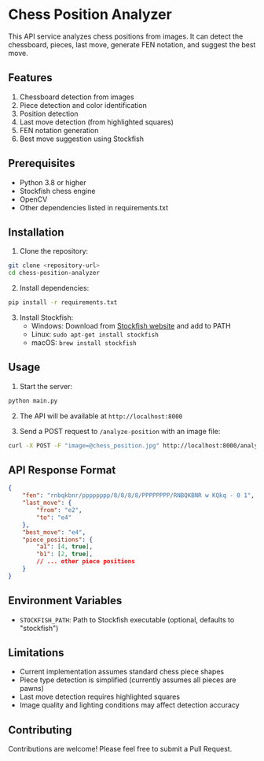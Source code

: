 # Chess Position Analyzer

This API service analyzes chess positions from images. It can detect the chessboard, pieces, last move, generate FEN notation, and suggest the best move.

## Features

1. Chessboard detection from images
2. Piece detection and color identification
3. Position detection
4. Last move detection (from highlighted squares)
5. FEN notation generation
6. Best move suggestion using Stockfish

## Prerequisites

- Python 3.8 or higher
- Stockfish chess engine
- OpenCV
- Other dependencies listed in requirements.txt

## Installation

1. Clone the repository:
```bash
git clone <repository-url>
cd chess-position-analyzer
```

2. Install dependencies:
```bash
pip install -r requirements.txt
```

3. Install Stockfish:
   - Windows: Download from [Stockfish website](https://stockfishchess.org/download/) and add to PATH
   - Linux: `sudo apt-get install stockfish`
   - macOS: `brew install stockfish`

## Usage

1. Start the server:
```bash
python main.py
```

2. The API will be available at `http://localhost:8000`

3. Send a POST request to `/analyze-position` with an image file:
```bash
curl -X POST -F "image=@chess_position.jpg" http://localhost:8000/analyze-position
```

## API Response Format

```json
{
    "fen": "rnbqkbnr/pppppppp/8/8/8/8/PPPPPPPP/RNBQKBNR w KQkq - 0 1",
    "last_move": {
        "from": "e2",
        "to": "e4"
    },
    "best_move": "e4",
    "piece_positions": {
        "a1": [4, true],
        "b1": [2, true],
        // ... other piece positions
    }
}
```

## Environment Variables

- `STOCKFISH_PATH`: Path to Stockfish executable (optional, defaults to "stockfish")

## Limitations

- Current implementation assumes standard chess piece shapes
- Piece type detection is simplified (currently assumes all pieces are pawns)
- Last move detection requires highlighted squares
- Image quality and lighting conditions may affect detection accuracy

## Contributing

Contributions are welcome! Please feel free to submit a Pull Request. 